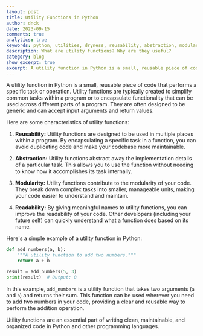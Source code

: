 ```yaml
---
layout: post
title: Utility Functions in Python
author: dnck
date: 2023-09-15
comments: true
analytics: true
keywords: python, utilities, dryness, reusability, abstraction, modularity, readability
description: What are utility functions? Why are they useful?
category: blog
show_excerpt: true
excerpt: A utility function in Python is a small, reusable piece of code that performs a specific task or operation.
---
```


A utility function in Python is a small, reusable piece of code that performs a specific task or operation. Utility functions are typically created to simplify common tasks within a program or to encapsulate functionality that can be used across different parts of a program. They are often designed to be generic and can accept input arguments and return values.

Here are some characteristics of utility functions:

1. **Reusability:** Utility functions are designed to be used in multiple places within a program. By encapsulating a specific task in a function, you can avoid duplicating code and make your codebase more maintainable.

2. **Abstraction:** Utility functions abstract away the implementation details of a particular task. This allows you to use the function without needing to know how it accomplishes its task internally.

3. **Modularity:** Utility functions contribute to the modularity of your code. They break down complex tasks into smaller, manageable units, making your code easier to understand and maintain.

4. **Readability:** By giving meaningful names to utility functions, you can improve the readability of your code. Other developers (including your future self) can quickly understand what a function does based on its name.

Here's a simple example of a utility function in Python:

```python
def add_numbers(a, b):
    """A utility function to add two numbers."""
    return a + b

result = add_numbers(5, 3)
print(result)  # Output: 8
```

In this example, `add_numbers` is a utility function that takes two arguments (`a` and `b`) and returns their sum. This function can be used wherever you need to add two numbers in your code, providing a clear and reusable way to perform the addition operation.

Utility functions are an essential part of writing clean, maintainable, and organized code in Python and other programming languages.
